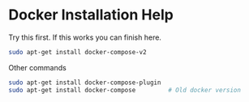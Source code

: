 # Docker Installation Help

Try this first. If this works you can finish here.
```bash
sudo apt-get install docker-compose-v2
```

Other commands
```bash
sudo apt-get install docker-compose-plugin
sudo apt-get install docker-compose         # Old docker version
```
